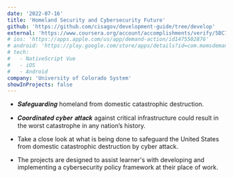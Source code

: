 ```yaml
---
date: '2022-07-16'
title: 'Homeland Security and Cybersecurity Future'
github: 'https://github.com/cisagov/development-guide/tree/develop'
external: 'https://www.coursera.org/account/accomplishments/verify/5BC7G5MQ8QY8/'
# ios: 'https://apps.apple.com/us/app/demand-action/id1475502876'
# android: 'https://play.google.com/store/apps/details?id=com.momsdemandaction.app'
# tech:
#   - NativeScript Vue
#   - iOS
#   - Android
company: 'University of Colorado System'
showInProjects: false
---
```


- 𝑺𝒂𝒇𝒆𝒈𝒖𝒂𝒓𝒅𝒊𝒏𝒈 homeland from domestic catastrophic destruction.

- 𝑪𝒐𝒐𝒓𝒅𝒊𝒏𝒂𝒕𝒆𝒅 𝒄𝒚𝒃𝒆𝒓 𝒂𝒕𝒕𝒂𝒄𝒌 against critical infrastructure could result in the worst catastrophe in any nation’s history.

- Take a close look at what is being done to safeguard the United States from domestic catastrophic destruction by cyber attack.

- The projects are designed to assist learner's with developing and implementing a cybersecurity policy framework at their place of work.
